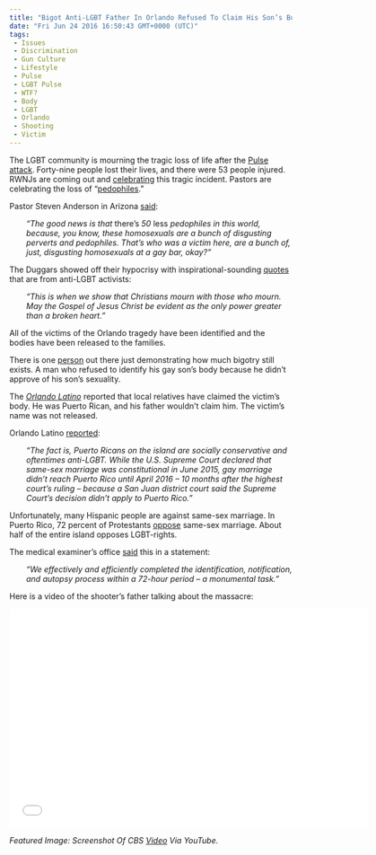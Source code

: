 ```yaml
---
title: "Bigot Anti-LGBT Father In Orlando Refused To Claim His Son’s Body Because He Was Gay"
date: "Fri Jun 24 2016 16:50:43 GMT+0000 (UTC)"
tags: 
 - Issues
 - Discrimination
 - Gun Culture
 - Lifestyle
 - Pulse
 - LGBT Pulse
 - WTF?
 - Body
 - LGBT
 - Orlando
 - Shooting
 - Victim
---
```

<p><!-- Quick Adsense WordPress Plugin: http://quicksense.net/ --></p><p>The LGBT community is mourning the tragic loss of life after the <a href="http://www.liberalamerica.org/2016/06/18/gun-shop-owner-refused-sell-firearms-omar-mateen-reported-authorities-orlando-attack/">Pulse attack</a>. Forty-nine people lost their lives, and there were 53 people injured. RWNJs are coming out and <a href="http://www.liberalamerica.org/2016/06/22/rwnj-pastor-learns-rejoicing-orlando-massacre-price/">celebrating</a> this tragic incident. Pastors are celebrating the loss of &#x201C;<a href="http://www.liberalamerica.org/2016/06/23/shocker-fort-worth-homophobic-pastor-celebrates-orlando-shooting-video/">pedophiles</a>.&#x201D;</p><p>Pastor Steven Anderson in Arizona <a href="http://www.liberalamerica.org/2016/06/13/rwnj-pastor-spews-hate-filled-rhetoric-response-orlando-lgbt-shooting/" target="_blank">said</a>:</p><p style="padding-left: 30px;"><em>&#x201C;The good news is that </em>there&#x2019;s<em> 50 </em>less<em> pedophiles in this world, because, you know, these homosexuals are a bunch of disgusting perverts and pedophiles. That&#x2019;s who was a victim here, are a bunch of, just, disgusting homosexuals at a gay bar, okay?&#x201D;</em></p><p>The Duggars showed off their hypocrisy with inspirational-sounding <a href="http://www.liberalamerica.org/2016/06/14/duggar-family-hypocrisy-orlando-shooting/" target="_blank">quotes</a> that are from anti-LGBT activists:</p><p style="padding-left: 30px;"><em>&#x201C;This is when we show that Christians mourn with those who mourn. May the Gospel of Jesus Christ be evident as the only power greater than a broken heart.&#x201D;</em></p><p>All of the victims of the Orlando tragedy have been identified and the bodies have been released to the families.</p><p>There is one <a href="http://www.newnownext.com/father-reportedly-refused-to-claim-orlando-shooting-victim-because-he-was-gay/06/2016/" onclick="__gaTracker(&apos;send&apos;, &apos;event&apos;, &apos;outbound-article&apos;, &apos;http://www.newnownext.com/father-reportedly-refused-to-claim-orlando-shooting-victim-because-he-was-gay/06/2016/&apos;, &apos;person&apos;);" target="_blank">person</a> out there just demonstrating how much bigotry still exists. A man who refused to identify his gay son&#x2019;s body because he didn&#x2019;t approve of his son&#x2019;s sexuality.</p><p>The&#xA0;<a href="http://orlandolatino.org/2016/06/father-refused-claim-pulse-nightclub-shooting-victim/" onclick="__gaTracker(&apos;send&apos;, &apos;event&apos;, &apos;outbound-article&apos;, &apos;http://orlandolatino.org/2016/06/father-refused-claim-pulse-nightclub-shooting-victim/&apos;, &apos;Orlando Latino&apos;);" target="_blank"><em>Orlando Latino</em></a> reported that local relatives have claimed the victim&#x2019;s body. He was Puerto Rican, and his father wouldn&#x2019;t claim him. The victim&#x2019;s name was not released.</p><p>Orlando Latino <a href="http://orlandolatino.org/2016/06/father-refused-claim-pulse-nightclub-shooting-victim/" onclick="__gaTracker(&apos;send&apos;, &apos;event&apos;, &apos;outbound-article&apos;, &apos;http://orlandolatino.org/2016/06/father-refused-claim-pulse-nightclub-shooting-victim/&apos;, &apos;reported&apos;);" target="_blank">reported</a>:</p><p style="padding-left: 30px;"><em>&#x201C;The fact is, Puerto Ricans on the island are socially conservative and oftentimes anti-LGBT.&#xA0;While the U.S. Supreme Court declared that same-sex marriage&#xA0;was constitutional in June 2015, gay marriage didn&#x2019;t reach Puerto Rico until April 2016 &#x2013; 10 months&#xA0;after&#xA0;the highest court&#x2019;s ruling &#x2013; because a San Juan district court said the Supreme Court&#x2019;s decision&#xA0;didn&#x2019;t apply to Puerto Rico.&#x201D;</em></p><p>Unfortunately, many Hispanic people are against same-sex marriage. In Puerto Rico, 72 percent of Protestants <a href="http://instinctmagazine.com/post/father-reportedly-refused-claim-body-son-killed-orlando-shooting-because-he-was-gay" onclick="__gaTracker(&apos;send&apos;, &apos;event&apos;, &apos;outbound-article&apos;, &apos;http://instinctmagazine.com/post/father-reportedly-refused-claim-body-son-killed-orlando-shooting-because-he-was-gay&apos;, &apos;oppose&apos;);">oppose</a> same-sex marriage. About half of the entire island opposes LGBT-rights.</p><p><!-- Quick Adsense WordPress Plugin: http://quicksense.net/ --></p><p>The medical examiner&#x2019;s office <a href="http://instinctmagazine.com/post/father-reportedly-refused-claim-body-son-killed-orlando-shooting-because-he-was-gay" onclick="__gaTracker(&apos;send&apos;, &apos;event&apos;, &apos;outbound-article&apos;, &apos;http://instinctmagazine.com/post/father-reportedly-refused-claim-body-son-killed-orlando-shooting-because-he-was-gay&apos;, &apos;said&apos;);" target="_blank">said</a> this in a statement:</p><p style="padding-left: 30px;"><em>&#x201C;We effectively and efficiently completed the identification, notification, and autopsy process within a 72-hour period &#x2013; a monumental task.&#x201D;</em></p><p>Here is a video of the shooter&#x2019;s father talking about the massacre:</p><p><span class="embed-youtube" style="text-align:center; display: block;"><iframe class="youtube-player" type="text/html" width="640" height="390" src="//www.youtube.com/embed/DQFZ2evZXdo?version=3&amp;rel=1&amp;fs=1&amp;autohide=2&amp;showsearch=0&amp;showinfo=1&amp;iv_load_policy=1&amp;wmode=transparent" allowfullscreen="true" style="border:0;"></iframe></span></p><p><em>Featured Image: Screenshot Of CBS <a href="https://www.youtube.com/watch?v=DQFZ2evZXdo&amp;feature=youtu.be&amp;ab_channel=CBSMiami" onclick="__gaTracker(&apos;send&apos;, &apos;event&apos;, &apos;outbound-article&apos;, &apos;https://www.youtube.com/watch?v=DQFZ2evZXdo&amp;feature=youtu.be&amp;ab_channel=CBSMiami&apos;, &apos;Video&apos;);">Video</a> Via YouTube. </em></p><div style="font-size:0px;height:0px;line-height:0px;margin:0;padding:0;clear:both"></div>